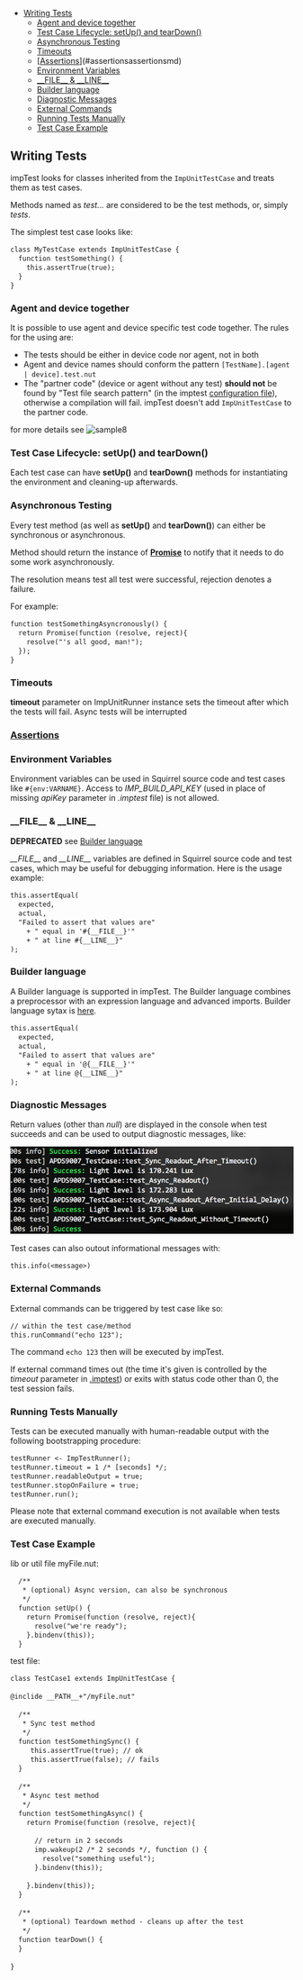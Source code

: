 <!-- START doctoc generated TOC please keep comment here to allow auto update -->
<!-- DON'T EDIT THIS SECTION, INSTEAD RE-RUN doctoc TO UPDATE -->


- [Writing Tests](#writing-tests)
  - [Agent and device together](#agent-and-device-together)
  - [Test Case Lifecycle: setUp() and tearDown()](#test-case-lifecycle-setup-and-teardown)
  - [Asynchronous Testing](#asynchronous-testing)
  - [Timeouts](#timeouts)
  - [[Assertions](./assertions.md)](#assertionsassertionsmd)
  - [Environment Variables](#environment-variables)
  - [\_\_FILE\_\_ & \_\_LINE\_\_](#%5C_%5C_file%5C_%5C_-&-%5C_%5C_line%5C_%5C_)
  - [Builder language](#builder-language)
  - [Diagnostic Messages](#diagnostic-messages)
  - [External Commands](#external-commands)
  - [Running Tests Manually](#running-tests-manually)
  - [Test Case Example](#test-case-example)

<!-- END doctoc generated TOC please keep comment here to allow auto update -->

## Writing Tests

impTest looks for classes inherited from the `ImpUnitTestCase` and treats them as test cases.

Methods named as _test..._ are considered to be the test methods, or, simply _tests_.

The simplest test case looks like:

```squirrel
class MyTestCase extends ImpUnitTestCase {
  function testSomething() {
    this.assertTrue(true);
  }
}
```

### Agent and device together

It is possible to use agent and device specific test code together. The rules for the using are:
- The tests should be either in device code nor agent, not in both
- Agent and device names should conform the pattern ```[TestName].[agent | device].test.nut```
- The "partner code" (device or agent without any test) **should not** be found by "Test file search pattern" (in the imptest [configuration file](./imptest-spec.md)), otherwise a compilation will fail. impTest doesn't add `ImpUnitTestCase` to the partner code.

for more details see ![sample8](./samples/sample8)


### Test Case Lifecycle: setUp() and tearDown()

Each test case can have __setUp()__ and __tearDown()__ methods for instantiating the environment and cleaning-up afterwards.

### Asynchronous Testing

Every test method (as well as __setUp()__ and __tearDown()__) can either be synchronous or asynchronous.

Method should return the instance of [__Promise__](https://github.com/electricimp/Promise) to notify that it needs to do some work asynchronously.

The resolution means test all test were successful, rejection denotes a failure.

For example:

```squirrel
function testSomethingAsyncronously() {
  return Promise(function (resolve, reject){
    resolve("'s all good, man!");
  });
}
```

### Timeouts

__timeout__ parameter on ImpUnitRunner instance sets the timeout after which the tests will fail. Async tests will be interrupted

### [Assertions](./assertions.md)

### Environment Variables

Environment variables can be used in Squirrel source code and test cases like `#{env:VARNAME}`. Access to _IMP_BUILD_API_KEY_ (used in place of missing _apiKey_ parameter in _.imptest_ file) is not allowed.

### \_\_FILE\_\_ & \_\_LINE\_\_

**DEPRECATED** see [Builder language](#builder-language)

*\_\_FILE\_\_* and *\_\_LINE\_\_* variables are defined in Squirrel source code and test cases, which may be useful for debugging information. Here is the usage example:

```squirrel
this.assertEqual(
  expected,
  actual,
  "Failed to assert that values are"
    + " equal in '#{__FILE__}'"
    + " at line #{__LINE__}"
);
```
### Builder language

A Builder language is supported in impTest. The Builder language combines a preprocessor with an expression language and advanced imports.
Builder language sytax is [here](https://github.com/electricimp/Builder). 

```squirrel
this.assertEqual(
  expected,
  actual,
  "Failed to assert that values are"
    + " equal in '@{__FILE__}'"
    + " at line @{__LINE__}"
);
```

### Diagnostic Messages

Return values (other than *null*) are displayed in the console when test succeeds and can be used to output diagnostic messages, like:

![diagnostic messages](./diagnostic-messages.png)

Test cases can also outout informational messages with:

```squirrel
this.info(<message>)
```

### External Commands

External commands can be triggered by test case like so:

```squirrel
// within the test case/method
this.runCommand("echo 123");
```

The command `echo 123` then will be executed by impTest.

If external command times out (the time it's given is controlled by the _timeout_ parameter in [.imptest](./imptest-spec.md)) or exits with status code other than 0, the test session fails.

### Running Tests Manually

Tests can be executed manually with human-readable output with the following bootstrapping procedure:

```squirrel
testRunner <- ImpTestRunner();
testRunner.timeout = 1 /* [seconds] */;
testRunner.readableOutput = true;
testRunner.stopOnFailure = true;
testRunner.run();
```

Please note that external command execution is not available when tests are executed manually.

### Test Case Example

lib or util file myFile.nut:
```squirrel
  /**
   * (optional) Async version, can also be synchronous
   */
  function setUp() {
    return Promise(function (resolve, reject){
      resolve("we're ready");
    }.bindenv(this));
  }
```

test file:
```squirrel
class TestCase1 extends ImpUnitTestCase {

@inclide __PATH__+"/myFile.nut"

  /**
   * Sync test method
   */
  function testSomethingSync() {
     this.assertTrue(true); // ok
     this.assertTrue(false); // fails
  }

  /**
   * Async test method
   */
  function testSomethingAsync() {
    return Promise(function (resolve, reject){

      // return in 2 seconds
      imp.wakeup(2 /* 2 seconds */, function () {
        resolve("something useful");
      }.bindenv(this));

    }.bindenv(this));
  }

  /**
   * (optional) Teardown method - cleans up after the test
   */
  function tearDown() {
  }

}
```
